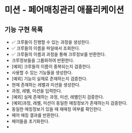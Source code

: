 # 미션 - 페어매칭관리 애플리케이션

## 기능 구현 목록
- ✅ 크루들이 진행할 수 있는 과정을 생성한다.
- ✅ 크루들의 이름을 파일에서 조회한다.
- ✅ 크루들의 이름과 과정을 통해 크루정보를 반환한다.
- 크루정보들을 그룹화하여 반환한다.
- [예외] 크루들의 이름이 중복되는지 검증한다.
- 사용할 수 있는 기능들을 생성한다.
- [예외] 기능이 실제로 존재하는지 검증한다.
- 현재 존재하는 레벨과 미션을 생성한다.
- 과정, 레벨, 미션을 입력한다.
- [예외] 실제 존재하는 과정, 미션, 레벨인지 검증한다.
- [예외]과정, 레벨, 미션이 동일한 매칭정보가 존재하는지 검증한다.
- 동일한 매칭정보가 있을 때 재매칭 여부를 확인한다.
- 페어 매칭 결과를 반환한다.
- 페어들을 초기화한다.
- 
